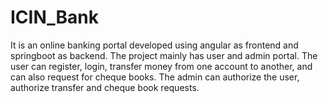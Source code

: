 # ICIN_Bank
It is an online banking portal developed using angular as frontend and springboot as backend. The project mainly has user and admin portal. The user can register, login, transfer money from one account to another, and can also request for cheque books. The admin can authorize the user, authorize transfer and cheque book requests.
